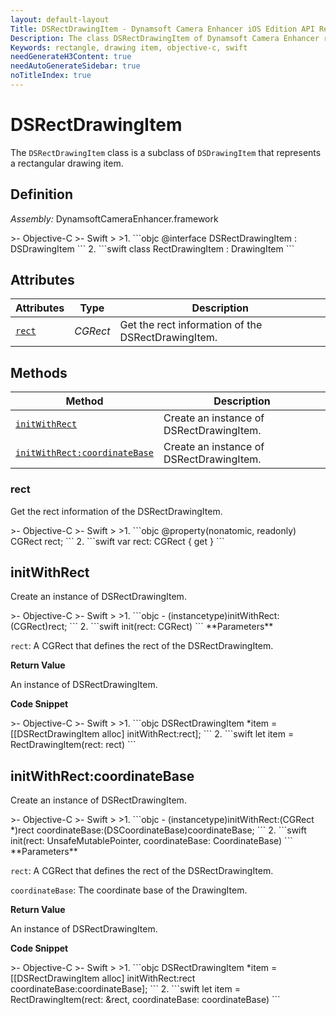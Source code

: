 ```yaml
---
layout: default-layout
Title: DSRectDrawingItem - Dynamsoft Camera Enhancer iOS Edition API Reference
Description: The class DSRectDrawingItem of Dynamsoft Camera Enhancer represents a rectangular drawing item.
Keywords: rectangle, drawing item, objective-c, swift
needGenerateH3Content: true
needAutoGenerateSidebar: true
noTitleIndex: true
---
```


# DSRectDrawingItem

The `DSRectDrawingItem` class is a subclass of `DSDrawingItem` that represents a rectangular drawing item.

## Definition

*Assembly:* DynamsoftCameraEnhancer.framework

<div class="sample-code-prefix"></div>
>- Objective-C
>- Swift
>
>1. 
```objc
@interface DSRectDrawingItem : DSDrawingItem
```
2. 
```swift
class RectDrawingItem : DrawingItem
```

## Attributes

| Attributes | Type | Description |
| ---------- | ---- | ----------- |
| [`rect`](#rect) | *CGRect* |Get the rect information of the DSRectDrawingItem. |

## Methods

| Method | Description |
|------- |-------------|
| [`initWithRect`](#initwithrect) | Create an instance of DSRectDrawingItem. |
| [`initWithRect:coordinateBase`](#initwithrectcoordinatebase) | Create an instance of DSRectDrawingItem. |

### rect

Get the rect information of the DSRectDrawingItem.

<div class="sample-code-prefix"></div>
>- Objective-C
>- Swift
>
>1. 
```objc
@property(nonatomic, readonly) CGRect rect;
```
2. 
```swift
var rect: CGRect { get }
```

## initWithRect

Create an instance of DSRectDrawingItem.

<div class="sample-code-prefix"></div>
>- Objective-C
>- Swift
>
>1. 
```objc
- (instancetype)initWithRect:(CGRect)rect;
```
2. 
```swift
init(rect: CGRect)
```
**Parameters**

`rect`: A CGRect that defines the rect of the DSRectDrawingItem.

**Return Value**

An instance of DSRectDrawingItem.

**Code Snippet**

<div class="sample-code-prefix"></div>
>- Objective-C
>- Swift
>
>1. 
```objc
DSRectDrawingItem *item = [[DSRectDrawingItem alloc] initWithRect:rect];
```
2. 
```swift
let item = RectDrawingItem(rect: rect)
```

## initWithRect:coordinateBase

Create an instance of DSRectDrawingItem.

<div class="sample-code-prefix"></div>
>- Objective-C
>- Swift
>
>1. 
```objc
- (instancetype)initWithRect:(CGRect *)rect
              coordinateBase:(DSCoordinateBase)coordinateBase;
```
2. 
```swift
init(rect: UnsafeMutablePointer<CGRect>, coordinateBase: CoordinateBase)
```
**Parameters**

`rect`: A CGRect that defines the rect of the DSRectDrawingItem.

`coordinateBase`: The coordinate base of the DrawingItem.

**Return Value**

An instance of DSRectDrawingItem.

**Code Snippet**

<div class="sample-code-prefix"></div>
>- Objective-C
>- Swift
>
>1. 
```objc
DSRectDrawingItem *item = [[DSRectDrawingItem alloc] initWithRect:rect
                                                 coordinateBase:coordinateBase];
```
2. 
```swift
let item = RectDrawingItem(rect: &rect, coordinateBase: coordinateBase)
```
